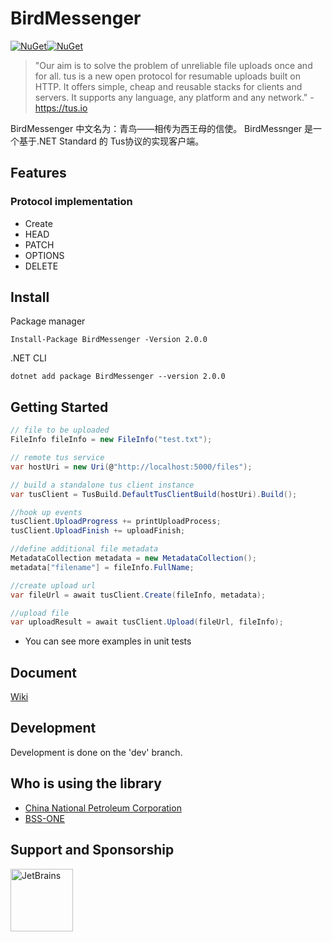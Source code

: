 # BirdMessenger
[![NuGet](https://img.shields.io/nuget/v/BirdMessenger.svg?color=blue&style=popout-square)](https://www.nuget.org/packages/BirdMessenger)[![NuGet](https://img.shields.io/nuget/dt/BirdMessenger.svg)](https://www.nuget.org/packages/BirdMessenger)
>"Our aim is to solve the problem of unreliable file uploads once and for all. tus is a new open protocol for resumable uploads built on HTTP. It offers simple, cheap and reusable stacks for clients and servers. It supports any language, any platform and any network." - https://tus.io

BirdMessenger 中文名为：青鸟——相传为西王母的信使。
BirdMessnger 是一个基于.NET Standard 的 Tus协议的实现客户端。

## Features

### Protocol implementation

* Create
* HEAD
* PATCH
* OPTIONS
* DELETE

## Install

Package manager

``Install-Package BirdMessenger -Version 2.0.0``

.NET CLI

``dotnet add package BirdMessenger --version 2.0.0``

## Getting Started

```C#
// file to be uploaded
FileInfo fileInfo = new FileInfo("test.txt");

// remote tus service
var hostUri = new Uri(@"http://localhost:5000/files");

// build a standalone tus client instance
var tusClient = TusBuild.DefaultTusClientBuild(hostUri).Build();

//hook up events
tusClient.UploadProgress += printUploadProcess;
tusClient.UploadFinish += uploadFinish;

//define additional file metadata 
MetadataCollection metadata = new MetadataCollection();
metadata["filename"] = fileInfo.FullName;

//create upload url
var fileUrl = await tusClient.Create(fileInfo, metadata);

//upload file
var uploadResult = await tusClient.Upload(fileUrl, fileInfo);
```

* You can see more examples in unit tests

## Document

[Wiki](https://github.com/bluetianx/BirdMessenger/wiki)

## Development

Development is done on the 'dev' branch. 

## Who is using the library

* [China National Petroleum Corporation](https://www.cnpc.com.cn/cnpc/index.shtml)
* [BSS-ONE](https://www.bss-one.ro)

## Support and Sponsorship

<a href="https://www.jetbrains.com" target="_blank">
    <img src="./docs/img/jetbrains_logo.png" title="JetBrains" width="100" />
</a>
